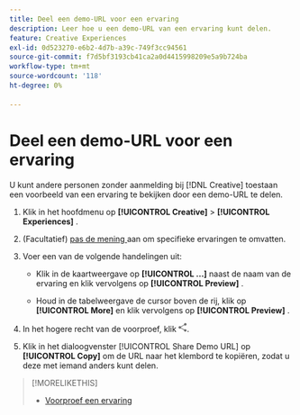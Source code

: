```yaml
---
title: Deel een demo-URL voor een ervaring
description: Leer hoe u een demo-URL van een ervaring kunt delen.
feature: Creative Experiences
exl-id: 0d523270-e6b2-4d7b-a39c-749f3cc94561
source-git-commit: f7d5bf3193cb41ca2a0d4415998209e5a9b724ba
workflow-type: tm+mt
source-wordcount: '118'
ht-degree: 0%

---
```


# Deel een demo-URL voor een ervaring

U kunt andere personen zonder aanmelding bij [!DNL Creative] toestaan een voorbeeld van een ervaring te bekijken door een demo-URL te delen.

1. Klik in het hoofdmenu op **[!UICONTROL Creative]** > **[!UICONTROL Experiences]** .

1. (Facultatief) [ pas de mening ](/help/creative/introduction/customize-data-views.md) aan om specifieke ervaringen te omvatten.

1. Voer een van de volgende handelingen uit:

   * Klik in de kaartweergave op **[!UICONTROL ...]** naast de naam van de ervaring en klik vervolgens op **[!UICONTROL Preview]** .

   * Houd in de tabelweergave de cursor boven de rij, klik op **[!UICONTROL More]** en klik vervolgens op **[!UICONTROL Preview]** .

1. In het hogere recht van de voorproef, klik ![ Aandeel ](/help/creative/assets/share.png " ").

1. Klik in het dialoogvenster [!UICONTROL Share Demo URL] op **[!UICONTROL Copy]** om de URL naar het klembord te kopiëren, zodat u deze met iemand anders kunt delen.

>[!MORELIKETHIS]
>
>* [ Voorproef een ervaring ](/help/creative/experiences/experience-preview.md)
